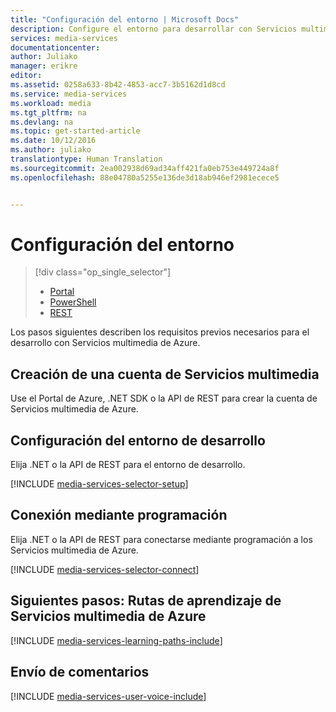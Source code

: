 ```yaml
---
title: "Configuración del entorno | Microsoft Docs"
description: Configure el entorno para desarrollar con Servicios multimedia de Azure.
services: media-services
documentationcenter: 
author: Juliako
manager: erikre
editor: 
ms.assetid: 0258a633-8b42-4853-acc7-3b5162d1d8cd
ms.service: media-services
ms.workload: media
ms.tgt_pltfrm: na
ms.devlang: na
ms.topic: get-started-article
ms.date: 10/12/2016
ms.author: juliako
translationtype: Human Translation
ms.sourcegitcommit: 2ea002938d69ad34aff421fa0eb753e449724a8f
ms.openlocfilehash: 88e04780a5255e136de3d18ab946ef2981ecece5


---
```

# <a name="set-up-your-environment"></a>Configuración del entorno
> [!div class="op_single_selector"]
> * [Portal](media-services-portal-create-account.md)
> * [PowerShell](media-services-manage-with-powershell.md)
> * [REST](https://msdn.microsoft.com/library/azure/dn167014.aspx)
>   <a id="create_account"></a>
> 
> 

Los pasos siguientes describen los requisitos previos necesarios para el desarrollo con Servicios multimedia de Azure.

## <a name="create-a-media-services-account"></a>Creación de una cuenta de Servicios multimedia
Use el Portal de Azure, .NET SDK o la API de REST para crear la cuenta de Servicios multimedia de Azure.

<a id="setup_dev_env"></a>

## <a name="set-up-the-development-environment"></a>Configuración del entorno de desarrollo
Elija .NET o la API de REST para el entorno de desarrollo.

[!INCLUDE [media-services-selector-setup](../../includes/media-services-selector-setup.md)]

<a id="connect"></a>

## <a name="connect-programmatically"></a>Conexión mediante programación
Elija .NET o la API de REST para conectarse mediante programación a los Servicios multimedia de Azure.

[!INCLUDE [media-services-selector-connect](../../includes/media-services-selector-connect.md)]

## <a name="next-steps-azure-media-services-learning-paths"></a>Siguientes pasos: Rutas de aprendizaje de Servicios multimedia de Azure
[!INCLUDE [media-services-learning-paths-include](../../includes/media-services-learning-paths-include.md)]

## <a name="provide-feedback"></a>Envío de comentarios
[!INCLUDE [media-services-user-voice-include](../../includes/media-services-user-voice-include.md)]




<!--HONumber=Nov16_HO2-->


